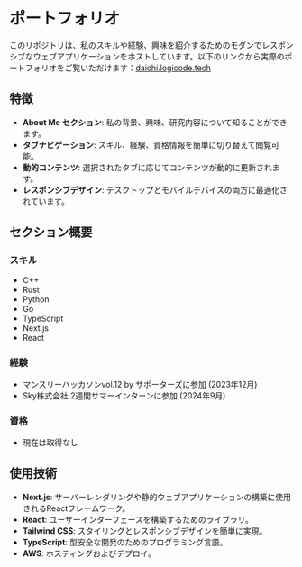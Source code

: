 # ポートフォリオ

このリポジトリは、私のスキルや経験、興味を紹介するためのモダンでレスポンシブなウェブアプリケーションをホストしています。以下のリンクから実際のポートフォリオをご覧いただけます：[daichi.logicode.tech](https://daichi.logicode.tech)

## 特徴

- **About Me セクション**: 私の背景、興味、研究内容について知ることができます。
- **タブナビゲーション**: スキル、経験、資格情報を簡単に切り替えて閲覧可能。
- **動的コンテンツ**: 選択されたタブに応じてコンテンツが動的に更新されます。
- **レスポンシブデザイン**: デスクトップとモバイルデバイスの両方に最適化されています。

## セクション概要

### スキル
- C++
- Rust
- Python
- Go
- TypeScript
- Next.js
- React

### 経験
- マンスリーハッカソンvol.12 by サポーターズに参加 (2023年12月)
- Sky株式会社 2週間サマーインターンに参加 (2024年9月)

### 資格
- 現在は取得なし

## 使用技術

- **Next.js**: サーバーレンダリングや静的ウェブアプリケーションの構築に使用されるReactフレームワーク。
- **React**: ユーザーインターフェースを構築するためのライブラリ。
- **Tailwind CSS**: スタイリングとレスポンシブデザインを簡単に実現。
- **TypeScript**: 型安全な開発のためのプログラミング言語。
- **AWS**: ホスティングおよびデプロイ。